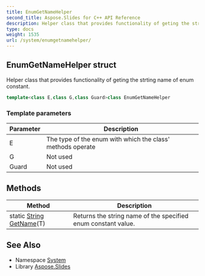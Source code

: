 ```yaml
---
title: EnumGetNameHelper
second_title: Aspose.Slides for C++ API Reference
description: Helper class that provides functionality of geting the strting name of enum constant.
type: docs
weight: 1535
url: /system/enumgetnamehelper/
---
```

## EnumGetNameHelper struct


Helper class that provides functionality of geting the strting name of enum constant.

```cpp
template<class E,class G,class Guard>class EnumGetNameHelper
```


### Template parameters

| Parameter | Description |
| --- | --- |
| E | The type of the enum with which the class' methods operate |
| G | Not used |
| Guard | Not used |
## Methods

| Method | Description |
| --- | --- |
| static [String](../string/) [GetName](./getname/)(T) | Returns the string name of the specified enum constant value. |

## See Also

* Namespace [System](../)
* Library [Aspose.Slides](../../)